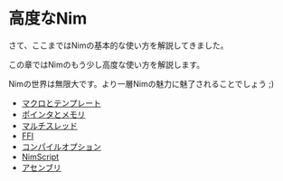 # 高度なNim

さて、ここまではNimの基本的な使い方を解説してきました。

この章ではNimのもう少し高度な使い方を解説します。

Nimの世界は無限大です。より一層Nimの魅力に魅了されることでしょう ;)

- [マクロとテンプレート](/advancednim/macros.html)
- [ポインタとメモリ](/advancednim/ptrmem.html)
- [マルチスレッド](/advancednim/mulithreads.html)
- [FFI](/advancednim/ffi.html)
- [コンパイルオプション](/advancednim/compileoptions.html)
- [NimScript](/advancednim/nimscript.html)
- [アセンブリ](/advancednim/asm.html)